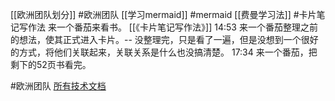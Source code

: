 [[欧洲团队划分]] #欧洲团队
[[学习mermaid]] #mermaid
[[费曼学习法]] #卡片笔记写作法 
来一个番茄来看书。 [[《卡片笔记写作法》]]
14:53 来一个番茄整理之前的想法，使其正式进入卡片。-- 没整理完，只是看了一遍，但是没想到一个很好的方式，将他们关联起来，关联关系是什么也没搞清楚。
17:34 来一个番茄，把剩下的52页书看完。

#欧洲团队 
[所有技术文档](https://nio.feishu.cn/drive/folder/fldcntDyPrNXq9zSvTQbZxg67Ve)
